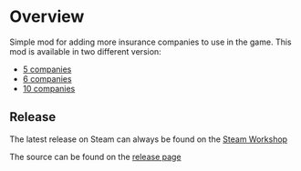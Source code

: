 # Overview
Simple mod for adding more insurance companies to use in the game. 
This mod is available in two different version:

* [5 companies](./)
* [6 companies](https://github.com/ph-mods/6-insurances)
* [10 companies](https://github.com/ph-mods/10-insurances)

## Release

The latest release on Steam can always be found on the [Steam Workshop](https://steamcommunity.com/sharedfiles/filedetails/?id=1959471780)

The source can be found on the [release page](https://github.com/ph-mods/6-insurances/releases)
